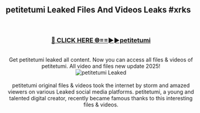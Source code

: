 ## petitetumi Leaked Files And Videos Leaks #xrks
<br>
<div align="center">
<h3><a href="https://watchclip.my.id/petitetumi" rel="nofollow">🔴 CLICK HERE 🌐==►►petitetumi</a></h3>
<br>
Get petitetumi leaked all content. Now you can access all files & videos of petitetumi. All video and files new update 2025!
<br>
<a href="https://watchclip.my.id/petitetumi" rel="nofollow" data-target="animated-image.originalLink"><img src="https://i.ibb.co.com/WyWwxjT/player-gif2.gif" alt="petitetumi Leaked" style="max-width: 100%; display: inline-block;" data-target="animated-image.originalImage"></a>
<br><br>
petitetumi original files & videos took the internet by storm and amazed viewers on various Leaked social media platforms. petitetumi, a young and talented digital creator, recently became famous thanks to this interesting files & videos.
</div>
<br>